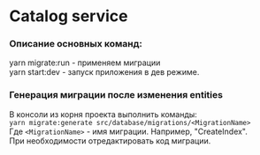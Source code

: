 # Catalog service

### Описание основных команд:

yarn migrate:run - применяем миграции <br />
yarn start:dev - запуск приложения в дев режиме.

### Генерация миграции после изменения entities

В консоли из корня проекта выполнить команды:  
`yarn migrate:generate src/database/migrations/<MigrationName>`  
Где `<MigrationName>` - имя миграции. Например, "CreateIndex".  
При необходимости отредактировать код миграции.